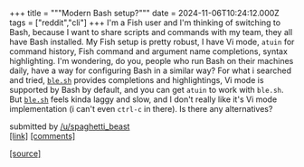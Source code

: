 +++
title = """Modern Bash setup?"""
date = 2024-11-06T10:24:12.000Z
tags = ["reddit","cli"]
+++
I'm a Fish user and I'm thinking of switching to Bash, because I want to share scripts and commands with my team, they all have Bash installed. My Fish setup is pretty robust, I have Vi mode, `atuin` for command history, Fish command and argument name completions, syntax highlighting. I'm wondering, do you, people who run Bash on their machines daily, have a way for configuring Bash in a similar way? For what i searched and tried, [`ble.sh`](http://ble.sh) provides completions and highlightings, Vi mode is supported by Bash by default, and you can get `atuin` to work with `ble.sh`. But [`ble.sh`](http://ble.sh) feels kinda laggy and slow, and I don't really like it's Vi mode implementation (i can't even `ctrl-c` in there). Is there any alternatives?

submitted by [/u/spaghetti\_beast](https://www.reddit.com/user/spaghetti_beast)  
[\[link\]](https://www.reddit.com/r/commandline/comments/1gkvejq/modern_bash_setup/) [\[comments\]](https://www.reddit.com/r/commandline/comments/1gkvejq/modern_bash_setup/)

[[source]](https://www.reddit.com/r/commandline/comments/1gkvejq/modern_bash_setup/)
